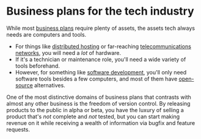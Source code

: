 
# Business plans for the tech industry

While most [business plans](entrepreneur-3_plan.md) require plenty of assets, the assets tech always needs are computers and tools.

- For things like [distributed hosting](computers-distsys.md) or far-reaching [telecommunications networks](networks-computer.md), you will need a *lot* of hardware.
- If it's a technician or maintenance role, you'll need a wide variety of tools beforehand.
- However, for something like [software development](computers-software-design.md), you'll only need software tools besides a few computers, and most of them have [open-source](legal-ip-floss.md) alternatives.

One of the most distinctive domains of business plans that contrasts with almost any other business is the freedom of version control. By releasing products to the public in alpha or beta, you have the luxury of selling a product that's *not* complete and *not* tested, but you can start making revenue on it while receiving a wealth of information via bugfix and feature requests.
